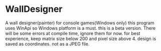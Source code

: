 # WallDesigner
 A wall designer(painter) for console games(Windows only)
this program uses WinApi so Windows platform is a must.
this is a beta version. There will be some errors at compile time, ignore them for now.
for best experience, keep matrix size below 200 and pixel size above 4.
design is saved as coordinates. not as a JPEG file.
